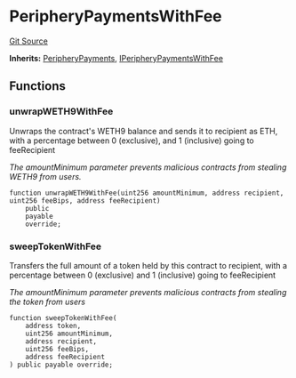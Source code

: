 # PeripheryPaymentsWithFee
[Git Source](https://github.com/KYRDTeam/ilo-contracts/blob/9e42e9db28c24294412a28a8dafd05701a97c9bc/src/base/PeripheryPaymentsWithFee.sol)

**Inherits:**
[PeripheryPayments](/src/base/PeripheryPayments.sol/abstract.PeripheryPayments.md), [IPeripheryPaymentsWithFee](/src/interfaces/IPeripheryPaymentsWithFee.sol/interface.IPeripheryPaymentsWithFee.md)


## Functions
### unwrapWETH9WithFee

Unwraps the contract's WETH9 balance and sends it to recipient as ETH, with a percentage between
0 (exclusive), and 1 (inclusive) going to feeRecipient

*The amountMinimum parameter prevents malicious contracts from stealing WETH9 from users.*


```solidity
function unwrapWETH9WithFee(uint256 amountMinimum, address recipient, uint256 feeBips, address feeRecipient)
    public
    payable
    override;
```

### sweepTokenWithFee

Transfers the full amount of a token held by this contract to recipient, with a percentage between
0 (exclusive) and 1 (inclusive) going to feeRecipient

*The amountMinimum parameter prevents malicious contracts from stealing the token from users*


```solidity
function sweepTokenWithFee(
    address token,
    uint256 amountMinimum,
    address recipient,
    uint256 feeBips,
    address feeRecipient
) public payable override;
```

